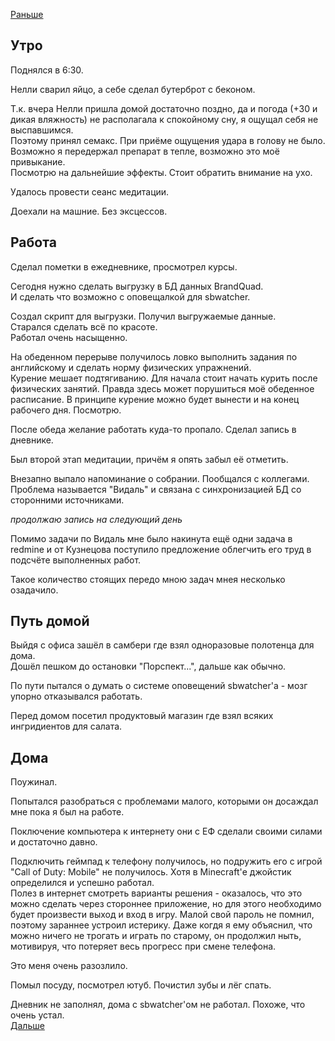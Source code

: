 [Раньше](2020.07.30.md)  
## Утро
Поднялся в 6:30.

Нелли сварил яйцо, а себе сделал бутерброт с беконом.  

Т.к. вчера Нелли пришла домой достаточно поздно, да и погода (+30 и дикая вляжность) не располагала к спокойному сну, я ощущал себя не выспавшимся.  
Поэтому принял семакс. При приёме ощущения удара в голову не было. Возможно я передержал препарат в тепле, возможно это моё привыкание.  
Посмотрю на дальнейшие эффекты. Стоит обратить внимание на ухо.

Удалось провести сеанс медитации.

Доехали на машние. Без эксцессов.
## Работа
Сделал пометки в ежедневнике, просмотрел курсы.

Сегодня нужно сделать выгрузку в БД данных BrandQuad.  
И сделать что возможно с оповещалкой для sbwatcher.

Создал скрипт для выгрузки. Получил выгружаемые данные.  
Старался сделать всё по красоте.  
Работал очень насыщенно.

На обеденном перерыве получилось ловко выполнить задания по английскому и сделать норму физических упражнений.  
Курение мешает подтягиванию. Для начала стоит начать курить после физических занятий. Правда здесь может порушиться моё обеденное расписание. В принципе курение можно будет вынести и на конец рабочего дня. Посмотрю.

После обеда желание работать куда-то пропало. Сделал запись в дневнике.

Был второй этап медитации, причём я опять забыл её отметить.

Внезапно выпало напоминание о собрании. Пообщался с коллегами. Проблема называется "Видаль" и связана с синхронизацией БД со сторонними источниками.

*продолжаю запись на следующий день*

Помимо задачи по Видаль мне было накинута ещё одни задача в redmine и от Кузнецова поступило предложение облегчить его труд в подсчёте выполненных работ.

Такое количество стоящих передо мною задач мнея несколько озадачило.
## Путь домой
Выйдя с офиса зашёл в самбери где взял одноразовые полотенца для дома.  
Дошёл пешком до остановки "Порспект...", дальше как обычно.

По пути пытался о думать о системе оповещений sbwatcher'а - мозг упорно отказывался работать.

Перед домом посетил продуктовый магазин где взял всяких ингридиентов для салата.
## Дома
Поужинал.

Попытался разобраться с проблемами малого, которыми он досаждал мне пока я был на работе.

Поключение компьютера к интернету они с ЕФ сделали своими силами и достаточно давно.  

Подключить геймпад к телефону получилось, но подружить его с игрой "Call of Duty: Mobile" не получилось. Хотя в Minecraft'е джойстик определился и успешно работал.    
Полез в интернет смотреть варианты решения - оказалось, что это можно сделать через стороннее приложение, но для этого необходимо будет произвести выход и вход в игру. Малой свой пароль не помнил, поэтому зараннее устроил истерику. Даже когдя я ему объяснил, что можно ничего не трогать и играть по старому, он продолжил ныть, мотивируя, что потеряет весь прогресс при смене телефона.

Это меня очень разозлило.

Помыл посуду, посмотрел ютуб. Почистил зубы и лёг спать.  

Дневник не заполнял, дома с sbwatcher'ом не работал. Похоже, что очень устал.  
[Дальше](2020.08.01.md)
